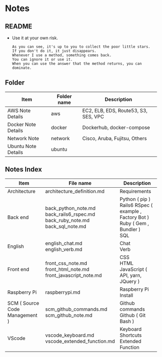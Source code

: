 # Notes

## README
 - Use it at your own risk.

    ```
    As you can see, it's up to you to collect the poor little stars.
    If you don't do it, it just disappears.
    Whenever I use a method, something comes back.
    You can ignore it or use it.
    When you can use the answer that the method returns, you can dominate.
    ```

## Folder

|Item|Folder name|Description|
|---|---|---|
|AWS Note Details|aws|EC2, ELB, EDS, Route53, S3, SES, VPC|
|Docker Note Details|docker|Dockerhub, docker-compose|
|Network Note|network|Cisco, Aruba, Fujitsu, Others|
|Ubuntu Note Details|ubuntu||

## Notes Index

|Item|File name|Description|
|---|---|---|
|Architecture|architecture_definition.md|Requirements|
|Back end|back_python_note.md<br>back_rails6_rspec.md<br>back_ruby_note.md<br>back_sql_note.md|Python ( pip )<br>Rails6 RSpec ( example , Factory Bot )<br>Ruby ( Gem , Bundler )<br>SQL|
|English|english_chat.md<br>english_verb.md|Chat<br>Verb|
|Front end|front_css_note.md<br>front_html_note.md<br>front_javascript_note.md|CSS<br>HTML<br>JavaScript ( API, yarn, JQuery )|
|Raspberry Pi|raspberrypi.md|Raspberry Pi Install|
|SCM ( Source Code Management )|scm_github_commands.md<br>scm_github_note.md|Github commands<br>Github ( Git Bash ) |
|VScode|vscode_keyboard.md<br>vscode_extended_function.md|Keyboard Shortcuts<br>Extended Function|
